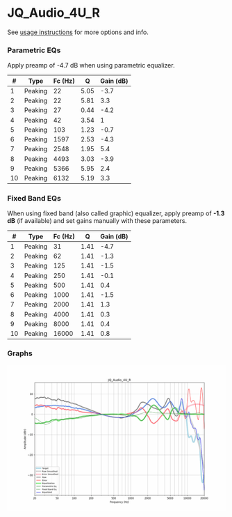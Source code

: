 # JQ_Audio_4U_R
See [usage instructions](https://github.com/jaakkopasanen/AutoEq#usage) for more options and info.

### Parametric EQs
Apply preamp of -4.7 dB when using parametric equalizer.

|   # | Type    |   Fc (Hz) |    Q |   Gain (dB) |
|-----|---------|-----------|------|-------------|
|   1 | Peaking |        22 | 5.05 |        -3.7 |
|   2 | Peaking |        22 | 5.81 |         3.3 |
|   3 | Peaking |        27 | 0.44 |        -4.2 |
|   4 | Peaking |        42 | 3.54 |         1   |
|   5 | Peaking |       103 | 1.23 |        -0.7 |
|   6 | Peaking |      1597 | 2.53 |        -4.3 |
|   7 | Peaking |      2548 | 1.95 |         5.4 |
|   8 | Peaking |      4493 | 3.03 |        -3.9 |
|   9 | Peaking |      5366 | 5.95 |         2.4 |
|  10 | Peaking |      6132 | 5.19 |         3.3 |

### Fixed Band EQs
When using fixed band (also called graphic) equalizer, apply preamp of **-1.3 dB** (if available) and set gains manually with these parameters.

|   # | Type    |   Fc (Hz) |    Q |   Gain (dB) |
|-----|---------|-----------|------|-------------|
|   1 | Peaking |        31 | 1.41 |        -4.7 |
|   2 | Peaking |        62 | 1.41 |        -1.3 |
|   3 | Peaking |       125 | 1.41 |        -1.5 |
|   4 | Peaking |       250 | 1.41 |        -0.1 |
|   5 | Peaking |       500 | 1.41 |         0.4 |
|   6 | Peaking |      1000 | 1.41 |        -1.5 |
|   7 | Peaking |      2000 | 1.41 |         1.3 |
|   8 | Peaking |      4000 | 1.41 |         0.3 |
|   9 | Peaking |      8000 | 1.41 |         0.4 |
|  10 | Peaking |     16000 | 1.41 |         0.8 |

### Graphs
![](./JQ_Audio_4U_R.png)
